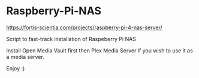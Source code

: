 # Raspberry-Pi-NAS

https://fortis-scientia.com/projects/raspberry-pi-4-nas-server/

Script to fast-track installation of Raspeberry Pi NAS

Install Open Media Vault first then Plex Media Server if you wish to use it as a media server. 

Enjoy :)

